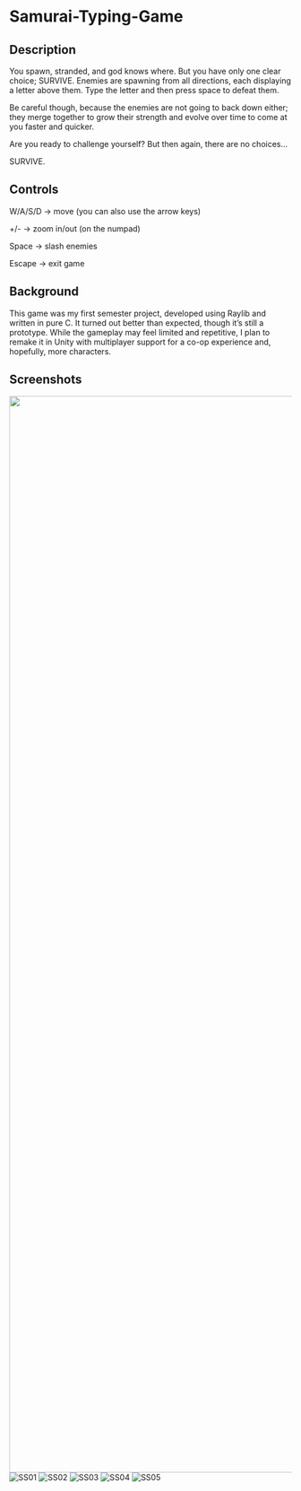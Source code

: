 # Samurai-Typing-Game

## Description
You spawn, stranded, and god knows where. But you have only one clear choice; SURVIVE. Enemies are spawning from all directions, each displaying a letter above them. Type the letter and then press space to defeat them. 

Be careful though, because the enemies are not going to back down either; they merge together to grow their strength and evolve over time to come at you faster and quicker.

Are you ready to challenge yourself? But then again, there are no choices...

SURVIVE.

## Controls 
W/A/S/D    ->     move (you can also use the arrow keys)

+/-    ->    zoom in/out  (on the numpad)

Space    ->    slash enemies

Escape    ->    exit game 

## Background
This game was my first semester project, developed using Raylib and written in pure C. It turned out better than expected, though it’s still a prototype. While the gameplay may feel limited and repetitive, I plan to remake it in Unity with multiplayer support for a co-op experience and, hopefully, more characters.

## Screenshots
<img src="https://github.com/user-attachments/assets/2bf7cb9a-a0e2-456d-9f3e-e20492c5ac4d" width="1920"></img>
![SS01](https://github.com/user-attachments/assets/1541d6cb-f20f-4c73-a4e7-ad46d77077ae)
![SS02](https://github.com/user-attachments/assets/11524272-9a9d-47cf-ad0b-cffc047fa286)
![SS03](https://github.com/user-attachments/assets/4073bd55-74ce-43bf-af97-dac87dd63ec6)
![SS04](https://github.com/user-attachments/assets/a0ab6b23-ee2f-46e8-a6ca-e513ae0541f2)
![SS05](https://github.com/user-attachments/assets/639b1011-9c50-4f78-b167-e96543f71d72)
